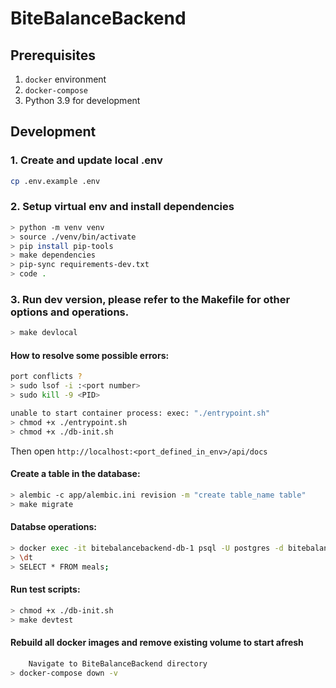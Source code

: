 # BiteBalanceBackend

## Prerequisites
1. `docker` environment
2. `docker-compose`
3. Python 3.9 for development


## Development

### 1. Create and update local .env

``` Bash
cp .env.example .env
```

### 2. Setup virtual env and install dependencies
``` Bash
> python -m venv venv
> source ./venv/bin/activate
> pip install pip-tools
> make dependencies
> pip-sync requirements-dev.txt
> code .
```

### 3. Run dev version, please refer to the Makefile for other options and operations.
``` Bash
> make devlocal 
```

#### How to resolve some possible errors:
```bash
port conflicts ?
> sudo lsof -i :<port number>
> sudo kill -9 <PID>

unable to start container process: exec: "./entrypoint.sh" 
> chmod +x ./entrypoint.sh
> chmod +x ./db-init.sh
```

Then open `http://localhost:<port_defined_in_env>/api/docs`

#### Create a table in the database:
```bash
> alembic -c app/alembic.ini revision -m "create table_name table"
> make migrate
```

#### Databse operations:
```bash
> docker exec -it bitebalancebackend-db-1 psql -U postgres -d bitebalance
> \dt
> SELECT * FROM meals;
```

#### Run test scripts:
```bash
> chmod +x ./db-init.sh
> make devtest
```

#### Rebuild all docker images and remove existing volume to start afresh
```bash
    Navigate to BiteBalanceBackend directory
> docker-compose down -v
```
